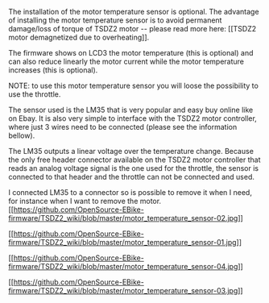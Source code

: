 The installation of the motor temperature sensor is optional. The advantage of installing the motor temperature sensor is to avoid permanent damage/loss of torque of TSDZ2 motor -- please read more here: [[TSDZ2 motor demagnetized due to overheating]].

The firmware shows on LCD3 the motor temperature (this is optional) and can also reduce linearly the motor current while the motor temperature increases (this is optional).

NOTE: to use this motor temperature sensor you will loose the possibility to use the throttle.

The sensor used is the LM35 that is very popular and easy buy online like on Ebay. It is also very simple to interface with the TSDZ2 motor controller, where just 3 wires need to be connected (please see the information bellow).

The LM35 outputs a linear voltage over the temperature change. Because the only free header connector available on the TSDZ2 motor controller that reads an analog voltage signal is the one used for the throttle, the sensor is connected to that header and the throttle can not be connected and used.

I connected LM35 to a connector so is possible to remove it when I need, for instance when I want to remove the motor.
[[https://github.com/OpenSource-EBike-firmware/TSDZ2_wiki/blob/master/motor_temperature_sensor-02.jpg]]

[[https://github.com/OpenSource-EBike-firmware/TSDZ2_wiki/blob/master/motor_temperature_sensor-01.jpg]]

[[https://github.com/OpenSource-EBike-firmware/TSDZ2_wiki/blob/master/motor_temperature_sensor-04.jpg]]

[[https://github.com/OpenSource-EBike-firmware/TSDZ2_wiki/blob/master/motor_temperature_sensor-03.jpg]]